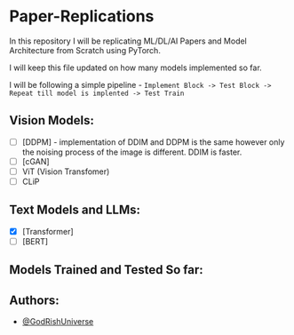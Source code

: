 # Paper-Replications

In this repository I will be replicating ML/DL/AI Papers and Model Architecture from Scratch using PyTorch.

I will keep this file updated on how many models implemented so far.

I will be following a simple pipeline - `Implement Block -> Test Block -> Repeat till model is implented -> Test Train`

## Vision Models:

* [ ] [DDPM] - implementation of DDIM and DDPM is the same however only the noising process of the image is different. DDIM is faster.
* [ ] [cGAN]
* [ ] ViT (Vision Transfomer)
* [ ] CLiP

## Text Models and LLMs:

* [X] [Transformer]
* [ ] [BERT]

## Models Trained and Tested So far:

## Authors:

- [@GodRishUniverse](https://github.com/GodRishUniverse)
